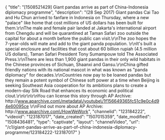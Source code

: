 {
    "title": "[1508521429] Giant pandas arrive as part of China-Indonesia diplomacy programme",
    "description": "(28 Sep 2017) Giant pandas Cai Tao and Hu Chun arrived to fanfare in Indonesia on Thursday, where a new \"palace\" like home that cost millions of US dollars has been built for them.\r\nThe male and female pair landed at Jakarta's international airport from Chengdu and will be quarantined at Taman Safari zoo outside the capital for about a month before the public can visit.\r\nThe zoo hopes the 7-year-olds will mate and add to the giant panda population. \r\nIt's built a special enclosure and facilities that cost about 60 billion rupiah (4.5 million US dollars), Taman Safari President Tony Sumampouw told The Associated Press.\r\nThere are less than 1,900 giant pandas in their only wild habitats in the Chinese provinces of Sichuan, Shaanxi and Gansu.\r\nChina gifted friendly nations with its national mascot in what was known as \"panda diplomacy\" for decades.\r\nCountries now pay to be loaned pandas but they remain a potent symbol of Chinese soft power at a time when Beijing is seeking Southeast Asia cooperation for its ambitions plans to create a modern-day Silk Road that enhances its economic and political clout.\r\n\r\n\r\nYou can license this story through AP Archive: http:\/\/www.aparchive.com\/metadata\/youtube\/1f156649365fc51c9e0c4d94e60095ce \r\nFind out more about AP Archive: http:\/\/www.aparchive.com\/HowWeWork",
    "channelid": "123184222",
    "videoid": "123187017",
    "date_created": "1507015359",
    "date_modified": "1508436481",
    "type": "captivate",
    "layout": "channelVideo",
    "url": "\/c1\/giant-pandas-arrive-as-part-of-china-indonesia-diplomacy-programme\/123184222-123187017"
}